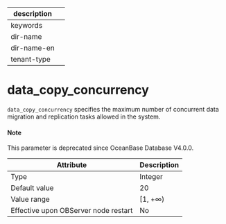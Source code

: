 |description||
|---|---|
|keywords||
|dir-name||
|dir-name-en||
|tenant-type||

# data_copy_concurrency


`data_copy_concurrency` specifies the maximum number of concurrent data migration and replication tasks allowed in the system.

<main id="notice" type='explain'>
  <h4>Note</h4>
  <p>This parameter is deprecated since OceanBase Database V4.0.0. </p>
</main>

| **Attribute** | **Description** |
|--------|----------|
| Type | Integer |
| Default value | 20 |
| Value range | \[1, +∞) |
| Effective upon OBServer node restart | No |



